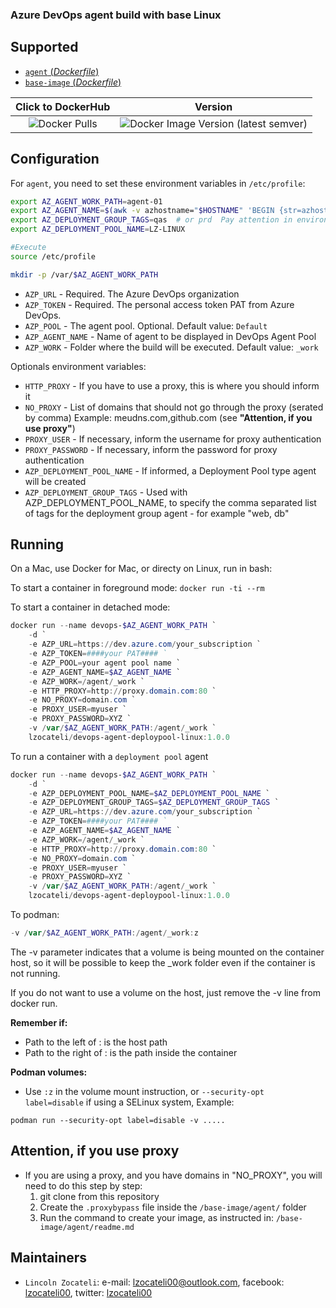 ### Azure DevOps agent build with base Linux

## Supported

- [`agent` (*Dockerfile*)](https://github.com/lzocateli00/devops-agent-pool-linux/tree/main/base-image/agent)
- [`base-image` (*Dockerfile*)](https://github.com/lzocateli00/devops-agent-pool-linux/tree/main/base-image/linux)

| Click to DockerHub | Version |
| :---:   | :---:     |
| ![Docker Pulls](https://img.shields.io/docker/pulls/lzocateli/devops-agent-pool-linux-x64) | ![Docker Image Version (latest semver)](https://img.shields.io/docker/v/lzocateli/devops-agent-pool-linux-x64) |

## Configuration

For `agent`, you need to set these environment variables in `/etc/profile`: 

```bash
export AZ_AGENT_WORK_PATH=agent-01
export AZ_AGENT_NAME=$(awk -v azhostname="$HOSTNAME" 'BEGIN {str=azhostname; split(str, arr, "."); { print arr[1]}}')
export AZ_DEPLOYMENT_GROUP_TAGS=qas  # or prd  Pay attention in environment where your machine belongs
export AZ_DEPLOYMENT_POOL_NAME=LZ-LINUX
```

```bash
#Execute
source /etc/profile

mkdir -p /var/$AZ_AGENT_WORK_PATH
```

* `AZP_URL` - Required. The Azure DevOps organization
* `AZP_TOKEN` - Required. The personal access token PAT from Azure DevOps. 
* `AZP_POOL` - The agent pool. Optional. Default value: `Default`
* `AZP_AGENT_NAME` - Name of agent to be displayed in DevOps Agent Pool
* `AZP_WORK` - Folder where the build will be executed.  Default value: `_work`

Optionals environment variables:

* `HTTP_PROXY` - If you have to use a proxy, this is where you should inform it
* `NO_PROXY` - List of domains that should not go through the proxy (serated by comma) Example: meudns.com,github.com
(see **"Attention, if you use proxy"**)
* `PROXY_USER` - If necessary, inform the username for proxy authentication
* `PROXY_PASSWORD` - If necessary, inform the password for proxy authentication
* `AZP_DEPLOYMENT_POOL_NAME` - If informed, a Deployment Pool type agent will be created
* `AZP_DEPLOYMENT_GROUP_TAGS` - Used with AZP_DEPLOYMENT_POOL_NAME, to specify the comma separated list of tags for the deployment group agent - for example "web, db"


## Running

On a Mac, use Docker for Mac, or directy on Linux, run in bash:

To start a container in foreground mode: `docker run -ti --rm`

To start a container in detached mode:

```powershell
docker run --name devops-$AZ_AGENT_WORK_PATH `
    -d `
    -e AZP_URL=https://dev.azure.com/your_subscription `
    -e AZP_TOKEN=####your PAT#### `
    -e AZP_POOL=your agent pool name `
    -e AZP_AGENT_NAME=$AZ_AGENT_NAME `
    -e AZP_WORK=/agent/_work `
    -e HTTP_PROXY=http://proxy.domain.com:80 `
    -e NO_PROXY=domain.com `
    -e PROXY_USER=myuser `
    -e PROXY_PASSWORD=XYZ `
    -v /var/$AZ_AGENT_WORK_PATH:/agent/_work `
    lzocateli/devops-agent-deploypool-linux:1.0.0
```


To run a container with a `deployment pool` agent

```powershell
docker run --name devops-$AZ_AGENT_WORK_PATH `
    -d `
    -e AZP_DEPLOYMENT_POOL_NAME=$AZ_DEPLOYMENT_POOL_NAME `
    -e AZP_DEPLOYMENT_GROUP_TAGS=$AZ_DEPLOYMENT_GROUP_TAGS `
    -e AZP_URL=https://dev.azure.com/your_subscription `
    -e AZP_TOKEN=####your PAT#### `
    -e AZP_AGENT_NAME=$AZ_AGENT_NAME `
    -e AZP_WORK=/agent/_work `
    -e HTTP_PROXY=http://proxy.domain.com:80 `
    -e NO_PROXY=domain.com `
    -e PROXY_USER=myuser `
    -e PROXY_PASSWORD=XYZ `
    -v /var/$AZ_AGENT_WORK_PATH:/agent/_work `
    lzocateli/devops-agent-deploypool-linux:1.0.0 
```

To podman:

```powershell
-v /var/$AZ_AGENT_WORK_PATH:/agent/_work:z
```


The -v parameter indicates that a volume is being mounted on the container host, 
so it will be possible to keep the _work folder even if the container is not running.

If you do not want to use a volume on the host, just remove the -v line from docker run.

**Remember if:**
- Path to the left of : is the host path
- Path to the right of : is the path inside the container   

**Podman volumes:**
- Use `:z` in the volume mount instruction, or `--security-opt label=disable` if using a SELinux system, Example:
```pwsh
podman run --security-opt label=disable -v .....
```

## Attention, if you use proxy
* If you are using a proxy, and you have domains in "NO_PROXY", you will need to do this step by step:
    1. git clone from this repository
    2. Create the `.proxybypass` file inside the `/base-image/agent/` folder
    3. Run the command to create your image, as instructed in: `/base-image/agent/readme.md`  

## Maintainers

* `Lincoln Zocateli`: e-mail: [lzocateli00@outlook.com](mailto:lzocateli00@outlook.com), facebook: [lzocateli00](https://www.facebook.com/lzocateli00), twitter: [lzocateli00](https://twitter.com/lzocateli00)

